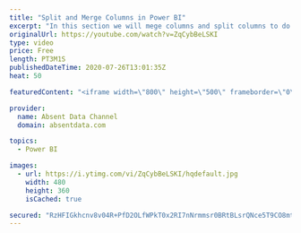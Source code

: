 ```yaml
---
title: "Split and Merge Columns in Power BI"
excerpt: "In this section we will mege columns and split columns to do a depper level of analysis"
originalUrl: https://youtube.com/watch?v=ZqCybBeLSKI
type: video
price: Free
length: PT3M1S
publishedDateTime: 2020-07-26T13:01:35Z
heat: 50

featuredContent: "<iframe width=\"800\" height=\"500\" frameborder=\"0\" src=\"https://www.youtube.com/embed/ZqCybBeLSKI\" allow=\"accelerometer; autoplay; encrypted-media; gyroscope; picture-in-picture\" allowfullscreen></iframe>"

provider:
  name: Absent Data Channel
  domain: absentdata.com

topics:
  - Power BI

images:
  - url: https://i.ytimg.com/vi/ZqCybBeLSKI/hqdefault.jpg
    width: 480
    height: 360
    isCached: true

secured: "RzHFIGkhcnv8v04R+PfD2OLfWPkT0x2RI7nNrmmsr0BRtBLsrQNce5T9CO8mt83GFD0XHNWCEksJPBSKPrbwUO7bkZ+VH+TIUYGJP1bCsPC33U4LaYhQsbEI7uuKkJxpKdS/IspZ6AwQP+Z9N5+HwJL1w41BL84CIoCHJZWmyPTxm64pPBBYzV+eadb7Z5q3MzyD955MOTJwKANpsKSWmtiHrx/anxcuFDuY0reAPbt/eTsCKlgoVT7hjnYMV0YHH3Cv+yDNaishPgVjnqFVLarqStCCdoEqAPMttfuc8X6agvbTdpf3Rsoa4kpWA3TxK4UAkokj93VZf5MVHLHJb233Huq4+gVmaawu5yfZQfPasBc8C2zH6Pdsi6m5lGEhpkAug0lDLuLLbWO7yCuooVdY7rni+EPjU06JYF+8qZM=;bOtUXiO/te3uO6qnVJr8Ww=="
---
```


